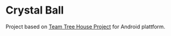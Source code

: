 Crystal Ball
============

Project based on [Team Tree House Project](http://goo.gl/4MOyYY) for Android plattform.
